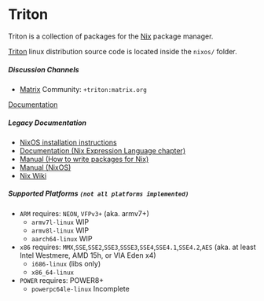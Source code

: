 Triton
======

Triton is a collection of packages for the [Nix](https://nixos.org/nix/) package
manager.

[Triton](https://nixos.org/nixos/) linux distribution source code is located inside the
`nixos/` folder.

##### Discussion Channels
* [Matrix](https://matrix.org) Community: `+triton:matrix.org`

[Documentation](https://triton.github.io/triton/)

##### Legacy Documentation
* [NixOS installation instructions](https://nixos.org/nixos/manual/#ch-installation)
* [Documentation (Nix Expression Language chapter)](https://nixos.org/nix/manual/#ch-expression-language)
* [Manual (How to write packages for Nix)](https://nixos.org/nixpkgs/manual/)
* [Manual (NixOS)](https://nixos.org/nixos/manual/)
* [Nix Wiki](https://nixos.org/wiki/)

##### Supported Platforms `(not all platforms implemented)`
+ `ARM` requires: `NEON`, `VFPv3+` (aka. armv7+)
  * `armv7l-linux` WIP
  * `armv8l-linux` WIP
  * `aarch64-linux` WIP
+ `x86` requires: `MMX`,`SSE`,`SSE2`,`SSE3`,`SSSE3`,`SSE4`,`SSE4.1`,`SSE4.2`,`AES`
 (aka. at least Intel Westmere, AMD 15h, or VIA Eden x4)
  * `i686-linux` (libs only)
  * `x86_64-linux`
+ `POWER` requires: POWER8+
  * `powerpc64le-linux` Incomplete
